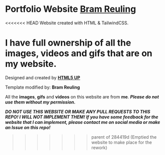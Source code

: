 # Portfolio Website [Bram Reuling](https://bramreuling.com)

<<<<<<< HEAD
Website created with HTML & TailwindCSS.

I have full ownership of all the images, videos and gifs that are on my website.
=======
Designed and created by [**HTML5 UP**](https://html5up.net/)

Template modified by: **Bram Reuling**

All the **images**, **gifs** and **videos** on this website are from **me**. **_Please do not use them without my permission._**

**_DO NOT USE THIS WEBSITE OR MAKE ANY PULL REQUESTS TO THIS REPO! I WILL NOT IMPLEMENT THEM! If you have some feedback for the website that I can implement, please contact me on social media or make an Issue on this repo!_**
>>>>>>> parent of 284419d (Emptied the website to make place for the rework)
